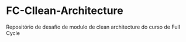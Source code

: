 # FC-Cllean-Architecture
Repositório de desafio de modulo de clean architecture do curso de Full Cycle
